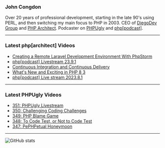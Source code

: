 ### John Congdon

Over 20 years of professional development, starting in the late 90's using PERL, and then switching my main focus to PHP in 2003.
CEO of [DiegoDev Group][ws_diegodev] and [PHP Architect][ws_phparch].
Podcaster on [PHPUgly][ws_phpugly] and [php[podcast]][ws_phparch].

---

### Latest php[architect] Videos
<!-- PHPARCHITECT:START -->
- [Creating a Remote Laravel Development Environment With PhpStorm](https://www.youtube.com/watch?v=UUEGqhZ6zLg)
- [php[podcast] Livestream 23.9.1](https://www.youtube.com/watch?v=l8Cg8qQgx5Q)
- [Continuous Integration and Continuous Delivery](https://www.youtube.com/watch?v=yHiyj0LozEQ)
- [What&#39;s New and Exciting in PHP 8 3](https://www.youtube.com/watch?v=RPUoaHERTRQ)
- [php[podcast] Live stream 2023.8.1](https://www.youtube.com/watch?v=MLwwMp94JwU)
<!-- PHPARCHITECT:END -->

---

### Latest PHPUgly Videos
<!-- PHPUGLY:START -->
- [351: PHPUgly Livestream](https://www.youtube.com/watch?v=0btxasSBWyc)
- [350: Challenging Coding Challenges](https://www.youtube.com/watch?v=0MmGT_Hpg9w)
- [349: PHP Blame Game](https://www.youtube.com/watch?v=slEs8ypVkH0)
- [348: To Code Test, or Not to Code Test](https://www.youtube.com/watch?v=G9M2lUIQpMc)
- [347: PePHPetual Honeymoon](https://www.youtube.com/watch?v=RI5AOSFRHJY)
<!-- PHPUGLY:END -->

---

![GitHub stats](https://github-readme-stats.vercel.app/api?username=johncongdon&show_icons=true&hide_border=true&hide=stars&count_private=true)  


[ws_diegodev]: https://www.diegodev.com
[ws_phparch]: https://www.phparch.com
[ws_phpugly]: https://www.phpugly.com
